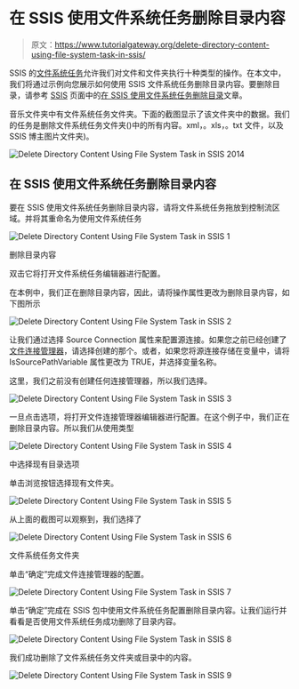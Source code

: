 # 在 SSIS 使用文件系统任务删除目录内容

> 原文：<https://www.tutorialgateway.org/delete-directory-content-using-file-system-task-in-ssis/>

SSIS 的[文件系统任务](https://www.tutorialgateway.org/file-system-task-in-ssis/)允许我们对文件和文件夹执行十种类型的操作。在本文中，我们将通过示例向您展示如何使用 SSIS 文件系统任务删除目录内容。要删除目录，请参考 [SSIS](https://www.tutorialgateway.org/ssis/) 页面中的[在 SSIS 使用文件系统任务删除目录](https://www.tutorialgateway.org/delete-directory-using-file-system-task-in-ssis/)文章。

音乐文件夹中有文件系统任务文件夹。下面的截图显示了该文件夹中的数据。我们的任务是删除文件系统任务文件夹()中的所有内容。xml，。xls，。txt 文件，以及 SSIS 博主图片文件夹)。

![Delete Directory Content Using File System Task in SSIS 2014](img/b7bc4b3a72103b3c242dd96025314771.png)

## 在 SSIS 使用文件系统任务删除目录内容

要在 SSIS 使用文件系统任务删除目录内容，请将文件系统任务拖放到控制流区域。并将其重命名为使用文件系统任务

![Delete Directory Content Using File System Task in SSIS 1](img/1d8f281922a8f5eb89df783bffb254d2.png)

删除目录内容

双击它将打开文件系统任务编辑器进行配置。

在本例中，我们正在删除目录内容，因此，请将操作属性更改为删除目录内容，如下图所示

![Delete Directory Content Using File System Task in SSIS 2](img/1893f63aa775283b022f881047365639.png)

让我们通过选择 Source Connection 属性来配置源连接。如果您之前已经创建了[文件连接管理器](https://www.tutorialgateway.org/file-connection-manager-in-ssis/)，请选择创建的那个。或者，如果您将源连接存储在变量中，请将 IsSourcePathVariable 属性更改为 TRUE，并选择变量名称。

这里，我们之前没有创建任何连接管理器，所以我们选择<new connection..="">。</new>

![Delete Directory Content Using File System Task in SSIS 3](img/d5e8e22219d12baadca3b66c6f6596b6.png)

一旦点击<new connection..="">选项，将打开文件连接管理器编辑器进行配置。在这个例子中，我们正在删除目录内容。所以我们从使用类型</new>

![Delete Directory Content Using File System Task in SSIS 4](img/d803f971a0f0e637a91cee691d3931f8.png)

中选择现有目录选项

单击浏览按钮选择现有文件夹。

![Delete Directory Content Using File System Task in SSIS 5](img/2a483ddf977be9e42e98163497fb1fd1.png)

从上面的截图可以观察到，我们选择了

![Delete Directory Content Using File System Task in SSIS 6](img/f44a0ecb6f5a9fd72b62af4a92cf2941.png)

文件系统任务文件夹

单击“确定”完成文件连接管理器的配置。

![Delete Directory Content Using File System Task in SSIS 7](img/5a3ce13a79921bf54880fd4f530d7f03.png)

单击“确定”完成在 SSIS 包中使用文件系统任务配置删除目录内容。让我们运行并看看是否使用文件系统任务成功删除了目录内容。

![Delete Directory Content Using File System Task in SSIS 8](img/839300cf006236f0943d697c329ff293.png)

我们成功删除了文件系统任务文件夹或目录中的内容。

![Delete Directory Content Using File System Task in SSIS 9](img/ceea466ff634b6bafb99dbcacb2450e5.png)